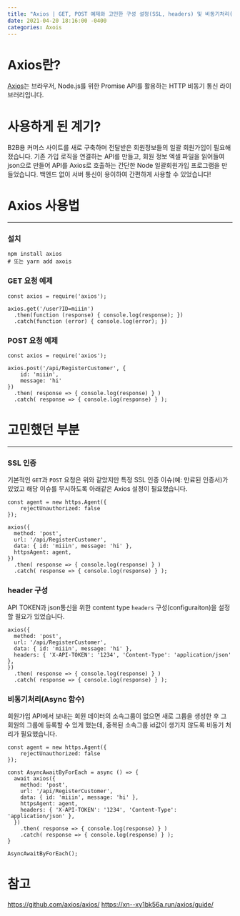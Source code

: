 ```yaml
---
title: "Axios | GET, POST 예제와 고민한 구성 설정(SSL, headers) 및 비동기처리(async)"
date: 2021-04-20 18:16:00 -0400
categories: Axois
---
```


# Axios란?
[Axios](https://github.com/axios/axios)는 브라우저, Node.js를 위한 Promise API를 활용하는 HTTP 비동기 통신 라이브러리입니다.

# 사용하게 된 계기?
B2B용 커머스 사이트를 새로 구축하며 전달받은 회원정보들의 일괄 회원가입이 필요해졌습니다. 기존 가입 로직을 연결하는 API를 만들고, 회원 정보 엑셀 파일을 읽어들여 json으로 만들어 API를 Axios로 호출하는 간단한 Node 일괄회원가입 프로그램을 만들었습니다. 백엔드 없이 서버 통신이 용이하여 간편하게 사용할 수 있었습니다!

# Axios 사용법
***
### 설치
```
npm install axios
# 또는 yarn add axois
```
### GET 요청 예제
```
const axios = require('axios');

axios.get('/user?ID=miiin')
  .then(function (response) { console.log(response); })
  .catch(function (error) { console.log(error); })
```

### POST 요청 예제
```
const axios = require('axios');

axios.post('/api/RegisterCustomer', {
    id: 'miiin',
    message: 'hi'
})
  .then( response => { console.log(response) } )
  .catch( response => { console.log(response) } );
```


# 고민했던 부분
***
### SSL 인증
기본적인 `GET`과 `POST` 요청은 위와 같았지만 특정 SSL 인증 이슈(예: 만료된 인증서)가 있었고 해당 이슈를 무시하도록 아래같은 Axios 설정이 필요했습니다.
```
const agent = new https.Agent({
    rejectUnauthorized: false
});

axios({
  method: 'post',
  url: '/api/RegisterCustomer',
  data: { id: 'miiin', message: 'hi' },
  httpsAgent: agent,
})
  .then( response => { console.log(response) } )
  .catch( response => { console.log(response) } );
```

### header 구성
API TOKEN과 json통신을 위한 content type `headers` 구성(configuraiton)을 설정할 필요가 있었습니다.
```
axios({
  method: 'post',
  url: '/api/RegisterCustomer',
  data: { id: 'miiin', message: 'hi' },
  headers: { 'X-API-TOKEN': '1234', 'Content-Type': 'application/json' },
})
  .then( response => { console.log(response) } )
  .catch( response => { console.log(response) } );
```

### 비동기처리(Async 함수)
회원가입 API에서 보내는 회원 데이터의 소속그룹이 없으면 새로 그룹을 생성한 후 그 회원의 그룹에 등록할 수 있게 했는데, 중복된 소속그룹 id값이 생기지 않도록 비동기 처리가 필요했습니다.
```
const agent = new https.Agent({
    rejectUnauthorized: false
});

const AsyncAwaitByForEach = async () => {
  await axios({
    method: 'post',
    url: '/api/RegisterCustomer',
    data: { id: 'miiin', message: 'hi' },
    httpsAgent: agent,
    headers: { 'X-API-TOKEN': '1234', 'Content-Type': 'application/json' },
  })
    .then( response => { console.log(response) } )
    .catch( response => { console.log(response) } );
}

AsyncAwaitByForEach();
```


# 참고
https://github.com/axios/axios/
https://xn--xy1bk56a.run/axios/guide/
